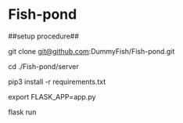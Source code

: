 # Fish-pond

##setup procedure##

<!-- git clone git@github.com:DummyFish/Fish-pond.git

cd ./Fish-pond

docker build .

docker run -p8000:8080 yourusername/example-node-app

docker exec -it container_id bash

sudo flask run

now you can start the services and moniter the internet traffic to your container -->

git clone git@github.com:DummyFish/Fish-pond.git

cd ./Fish-pond/server

pip3 install -r requirements.txt

export FLASK_APP=app.py

flask run
